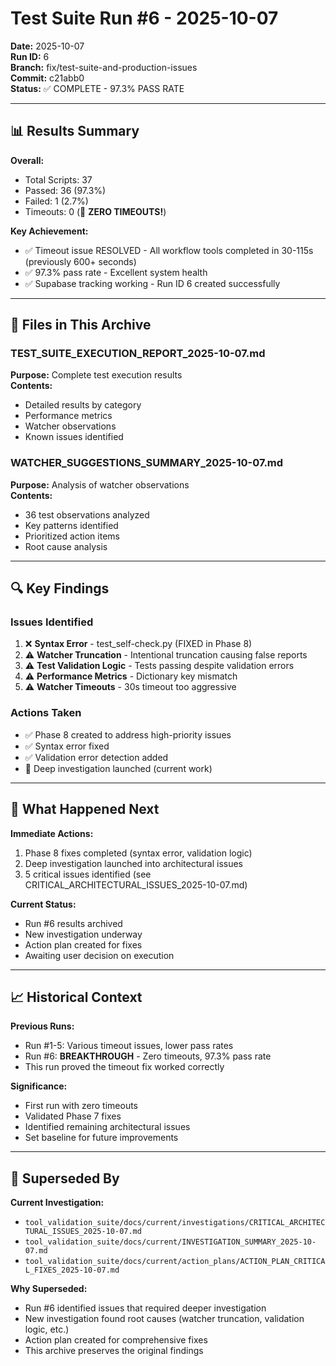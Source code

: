 # Test Suite Run #6 - 2025-10-07

**Date:** 2025-10-07  
**Run ID:** 6  
**Branch:** fix/test-suite-and-production-issues  
**Commit:** c21abb0  
**Status:** ✅ COMPLETE - 97.3% PASS RATE

---

## 📊 Results Summary

**Overall:**
- Total Scripts: 37
- Passed: 36 (97.3%)
- Failed: 1 (2.7%)
- Timeouts: 0 (🎉 **ZERO TIMEOUTS!**)

**Key Achievement:**
- ✅ Timeout issue RESOLVED - All workflow tools completed in 30-115s (previously 600+ seconds)
- ✅ 97.3% pass rate - Excellent system health
- ✅ Supabase tracking working - Run ID 6 created successfully

---

## 📁 Files in This Archive

### TEST_SUITE_EXECUTION_REPORT_2025-10-07.md
**Purpose:** Complete test execution results  
**Contents:**
- Detailed results by category
- Performance metrics
- Watcher observations
- Known issues identified

### WATCHER_SUGGESTIONS_SUMMARY_2025-10-07.md
**Purpose:** Analysis of watcher observations  
**Contents:**
- 36 test observations analyzed
- Key patterns identified
- Prioritized action items
- Root cause analysis

---

## 🔍 Key Findings

### Issues Identified
1. ❌ **Syntax Error** - test_self-check.py (FIXED in Phase 8)
2. ⚠️ **Watcher Truncation** - Intentional truncation causing false reports
3. ⚠️ **Test Validation Logic** - Tests passing despite validation errors
4. ⚠️ **Performance Metrics** - Dictionary key mismatch
5. ⚠️ **Watcher Timeouts** - 30s timeout too aggressive

### Actions Taken
- ✅ Phase 8 created to address high-priority issues
- ✅ Syntax error fixed
- ✅ Validation error detection added
- 🔄 Deep investigation launched (current work)

---

## 🔗 What Happened Next

**Immediate Actions:**
1. Phase 8 fixes completed (syntax error, validation logic)
2. Deep investigation launched into architectural issues
3. 5 critical issues identified (see CRITICAL_ARCHITECTURAL_ISSUES_2025-10-07.md)

**Current Status:**
- Run #6 results archived
- New investigation underway
- Action plan created for fixes
- Awaiting user decision on execution

---

## 📈 Historical Context

**Previous Runs:**
- Run #1-5: Various timeout issues, lower pass rates
- Run #6: **BREAKTHROUGH** - Zero timeouts, 97.3% pass rate
- This run proved the timeout fix worked correctly

**Significance:**
- First run with zero timeouts
- Validated Phase 7 fixes
- Identified remaining architectural issues
- Set baseline for future improvements

---

## 🎯 Superseded By

**Current Investigation:**
- `tool_validation_suite/docs/current/investigations/CRITICAL_ARCHITECTURAL_ISSUES_2025-10-07.md`
- `tool_validation_suite/docs/current/INVESTIGATION_SUMMARY_2025-10-07.md`
- `tool_validation_suite/docs/current/action_plans/ACTION_PLAN_CRITICAL_FIXES_2025-10-07.md`

**Why Superseded:**
- Run #6 identified issues that required deeper investigation
- New investigation found root causes (watcher truncation, validation logic, etc.)
- Action plan created for comprehensive fixes
- This archive preserves the original findings

